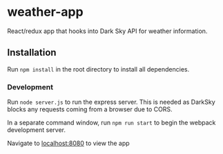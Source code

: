 # weather-app
React/redux app that hooks into Dark Sky API for weather information.

## Installation

Run `npm install` in the root directory to install all dependencies.

### Development

Run `node server.js` to run the express server. This is needed as DarkSky blocks any requests coming from a browser due to CORS.

In a separate command window, run `npm run start` to begin the webpack development server.

Navigate to [localhost:8080](http://localhost:8080) to view the app
